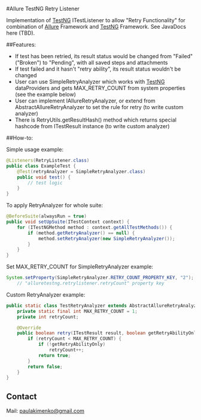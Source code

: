 [Allure]: http://allure.qatools.ru
[TestNG]: http://testng.org/doc/index.html

#Allure TestNG Retry Listener

Implementation of [TestNG] ITestListener to allow "Retry Functionality" for combination of [Allure] Framework and [TestNG] Framework.
See JavaDocs here (TBD).

##Features:

 - If test has been retried, its result status would be changed from "Failed"("Broken") to "Pending", with all saved steps and attachments
 - If test failed and it hasn't "retry ability", its result status wouldn't be changed
 - User can use SimpleRetryAnalyzer which works with [TestNG] dataProviders and gets MAX_RETRY_COUNT from system properties (see the example below)
 - User can implement IAllureRetryAnalyzer, or extend from AbstractAllureRetryAnalyzer to set the rule for retry (to write custom analyzer)
 - There is RetryUtils.getResultHash() method which returns special hashcode from ITestResult instance (to write custom analyzer)

##How-to:

Simple usage example:

```java
@Listeners(RetryListener.class)
public class ExampleTest {
    @Test(retryAnalyzer = SimpleRetryAnalyzer.class)
    public void test() {
        // test logic
    }
}
```

To apply RetryAnalyzer for whole suite:

```java
@BeforeSuite(alwaysRun = true)
public void setUpSuite(ITestContext context) {
    for (ITestNGMethod method : context.getAllTestMethods()) {
        if (method.getRetryAnalyzer() == null) {
            method.setRetryAnalyzer(new SimpleRetryAnalyzer());
        }
    }
}
```

Set MAX_RETRY_COUNT for SimpleRetryAnalyzer example:

```java
System.setProperty(SimpleRetryAnalyzer.RETRY_COUNT_PROPERTY_KEY, "2");
    // "alluretestng.retrylistener.retryCount" property key
```

Custom RetryAnalyzer example:

```java
public static class TestRetryAnalyzer extends AbstractAllureRetryAnalyzer {
    private static final int MAX_RETRY_COUNT = 1;
    private int retryCount;

    @Override
    public boolean retry(ITestResult result, boolean getRetryAbilityOnly) {
        if (retryCount < MAX_RETRY_COUNT) {
            if (!getRetryAbilityOnly)
                retryCount++;
            return true;
        }
        return false;
    }
}
```

## Contact
Mail: [paulakimenko@gmail.com](mailto:paulakimenko@gmail.com)
